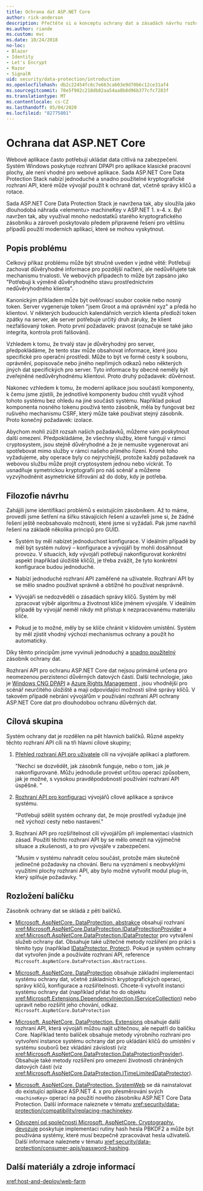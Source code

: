 ```yaml
---
title: Ochrana dat ASP.NET Core
author: rick-anderson
description: Přečtěte si o konceptu ochrany dat a zásadách návrhu rozhraní API ochrany ASP.NET Core dat.
ms.author: riande
ms.custom: mvc
ms.date: 10/24/2018
no-loc:
- Blazor
- Identity
- Let's Encrypt
- Razor
- SignalR
uid: security/data-protection/introduction
ms.openlocfilehash: db2c22454fc6c7e663ca603e9d70b6c12ce31af4
ms.sourcegitcommit: 70e5f982c218db82aa54aa8b8d96b377cfc7283f
ms.translationtype: MT
ms.contentlocale: cs-CZ
ms.lasthandoff: 05/04/2020
ms.locfileid: "82775801"
---
```

# <a name="aspnet-core-data-protection"></a>Ochrana dat ASP.NET Core

Webové aplikace často potřebují ukládat data citlivá na zabezpečení. Systém Windows poskytuje rozhraní DPAPI pro aplikace klasické pracovní plochy, ale není vhodné pro webové aplikace. Sada ASP.NET Core Data Protection Stack nabízí jednoduché a snadno použitelné kryptografické rozhraní API, které může vývojář použít k ochraně dat, včetně správy klíčů a rotace.

Sada ASP.NET Core Data Protection Stack je navržena tak, aby sloužila jako dlouhodobá náhrada &lt;elementu&gt; machineKey v ASP.NET 1. x-4. x. Byl navržen tak, aby využíval mnoho nedostatků starého kryptografického zásobníku a zároveň poskytovalo předem připravené řešení pro většinu případů použití moderních aplikací, které se mohou vyskytnout.

## <a name="problem-statement"></a>Popis problému

Celkový příkaz problému může být stručně uveden v jedné větě: Potřebuji zachovat důvěryhodné informace pro pozdější načtení, ale nedůvěřujete tak mechanismu trvalosti. Ve webových případech to může být zapsáno jako "Potřebuji k výměně důvěryhodného stavu prostřednictvím nedůvěryhodného klienta".

Kanonickým příkladem může být ověřovací soubor cookie nebo nosný token. Server vygeneruje token "jsem Groot a má oprávnění xyz" a předá ho klientovi. V některých budoucích kalendářních verzích klienta předloží token zpátky na server, ale server potřebuje určitý druh záruky, že klient nezfalšovaný token. Proto první požadavek: pravost (označuje se také jako integrita, kontrola proti falšování).

Vzhledem k tomu, že trvalý stav je důvěryhodný pro server, předpokládáme, že tento stav může obsahovat informace, které jsou specifické pro operační prostředí. Může to být ve formě cesty k souboru, oprávnění, popisovače nebo jiného nepřímých odkazů nebo některých jiných dat specifických pro server. Tyto informace by obecně neměly být zveřejněné nedůvěryhodnému klientovi. Proto druhý požadavek: důvěrnost.

Nakonec vzhledem k tomu, že moderní aplikace jsou součástí komponenty, k čemu jsme zjistili, že jednotlivé komponenty budou chtít využít výhod tohoto systému bez ohledu na jiné součásti systému. Například pokud komponenta nosného tokenu používá tento zásobník, měla by fungovat bez rušivého mechanismu CSRF, který může také používat stejný zásobník. Proto konečný požadavek: izolace.

Abychom mohli zúžit rozsah našich požadavků, můžeme vám poskytnout další omezení. Předpokládáme, že všechny služby, které fungují v rámci cryptosystem, jsou stejně důvěryhodné a že je nemusíte vygenerovat ani spotřebovat mimo služby v rámci našeho přímého řízení. Kromě toho vyžadujeme, aby operace byly co nejrychlejší, protože každý požadavek na webovou službu může projít cryptosystem jednou nebo víckrát. To usnadňuje symetrickou kryptografii pro náš scénář a můžeme vyzvýhodněnit asymetrické šifrování až do doby, kdy je potřeba.

## <a name="design-philosophy"></a>Filozofie návrhu

Zahájili jsme identifikaci problémů s existujícím zásobníkem. Až to máme, provedli jsme šetření na šířku stávajících řešení a uzavřeli jsme si, že žádné řešení ještě neobsahovalo možnosti, které jsme si vyžádali. Pak jsme navrhli řešení na základě několika principů pro GUID.

* Systém by měl nabízet jednoduchost konfigurace. V ideálním případě by měl být systém nulový – konfigurace a vývojáři by mohli dosáhnout provozu. V situacích, kdy vývojáři potřebují nakonfigurovat konkrétní aspekt (například úložiště klíčů), je třeba zvážit, že tyto konkrétní konfigurace budou jednoduché.

* Nabízí jednoduché rozhraní API zaměřené na uživatele. Rozhraní API by se mělo snadno používat správně a obtížné ho používat nesprávně.

* Vývojáři se nedozvěděli o zásadách správy klíčů. Systém by měl zpracovat výběr algoritmu a životnost klíče jménem vývojáře. V ideálním případě by vývojář neměl nikdy mít přístup k nezpracovanému materiálu klíče.

* Pokud je to možné, měly by se klíče chránit v klidovém umístění. Systém by měl zjistit vhodný výchozí mechanismus ochrany a použít ho automaticky.

Díky těmto principům jsme vyvinuli jednoduchý a [snadno použitelný](xref:security/data-protection/using-data-protection) zásobník ochrany dat.

Rozhraní API pro ochranu ASP.NET Core dat nejsou primárně určena pro neomezenou perzistenci důvěrných datových částí. Další technologie, jako je [Windows CNG DPAPI](https://msdn.microsoft.com/library/windows/desktop/hh706794%28v=vs.85%29.aspx) a [Azure Rights Management](/rights-management/) , jsou vhodnější pro scénář neurčitého úložiště a mají odpovídající možnosti silné správy klíčů. V takovém případě nebrání vývojářům v používání rozhraní API ochrany ASP.NET Core dat pro dlouhodobou ochranu důvěrných dat.

## <a name="audience"></a>Cílová skupina

Systém ochrany dat je rozdělen na pět hlavních balíčků. Různé aspekty těchto rozhraní API cílí na tři hlavní cílové skupiny;

1. [Přehled rozhraní API pro uživatele](xref:security/data-protection/consumer-apis/overview) cílí na vývojáře aplikací a platforem.

   "Nechci se dozvědět, jak zásobník funguje, nebo o tom, jak je nakonfigurované. Můžu jednoduše provést určitou operaci způsobem, jak je možné, s vysokou pravděpodobností používání rozhraní API úspěšně. "

2. [Rozhraní API pro konfiguraci](xref:security/data-protection/configuration/overview) vývojářů cílové aplikace a správce systému.

   "Potřebuji sdělit systém ochrany dat, že moje prostředí vyžaduje jiné než výchozí cesty nebo nastavení."

3. Rozhraní API pro rozšiřitelnost cílí vývojářům při implementaci vlastních zásad. Použití těchto rozhraní API by se mělo omezit na výjimečné situace a zkušenosti, a to pro vývojáře v zabezpečení.

   "Musím v systému nahradit celou součást, protože mám skutečně jedinečné požadavky na chování. Beru na vyznámení s neobvyklými využitími plochy rozhraní API, aby bylo možné vytvořit modul plug-in, který splňuje požadavky. "

## <a name="package-layout"></a>Rozložení balíčku

Zásobník ochrany dat se skládá z pěti balíčků.

* [Microsoft. AspNetCore. DataProtection. abstrakce](https://www.nuget.org/packages/Microsoft.AspNetCore.DataProtection.Abstractions/) obsahují rozhraní <xref:Microsoft.AspNetCore.DataProtection.IDataProtectionProvider> a <xref:Microsoft.AspNetCore.DataProtection.IDataProtector> pro vytváření služeb ochrany dat. Obsahuje také užitečné metody rozšíření pro práci s těmito typy (například [IDataProtector. Protect](xref:Microsoft.AspNetCore.DataProtection.DataProtectionCommonExtensions.Protect*)). Pokud je systém ochrany dat vytvořen jinde a používáte rozhraní API, reference `Microsoft.AspNetCore.DataProtection.Abstractions`.

* [Microsoft. AspNetCore. DataProtection](https://www.nuget.org/packages/Microsoft.AspNetCore.DataProtection/) obsahuje základní implementaci systému ochrany dat, včetně základních kryptografických operací, správy klíčů, konfigurace a rozšiřitelnosti. Chcete-li vytvořit instanci systému ochrany dat (například přidat ho do objektu <xref:Microsoft.Extensions.DependencyInjection.IServiceCollection>) nebo upravit nebo rozšířit jeho chování, odkaz. `Microsoft.AspNetCore.DataProtection`

* [Microsoft. AspNetCore. DataProtection. Extensions](https://www.nuget.org/packages/Microsoft.AspNetCore.DataProtection.Extensions/) obsahuje další rozhraní API, která vývojáři můžou najít užitečnou, ale nepatří do balíčku Core. Například tento balíček obsahuje metody výrobního rozhraní pro vytvoření instance systému ochrany dat pro ukládání klíčů do umístění v systému souborů bez vkládání závislostí (viz <xref:Microsoft.AspNetCore.DataProtection.DataProtectionProvider>). Obsahuje také metody rozšíření pro omezení životnosti chráněných datových částí (viz <xref:Microsoft.AspNetCore.DataProtection.ITimeLimitedDataProtector>).

* [Microsoft. AspNetCore. DataProtection. SystemWeb](https://www.nuget.org/packages/Microsoft.AspNetCore.DataProtection.SystemWeb/) se dá nainstalovat do existující aplikace ASP.NET 4. x pro přesměrování svých `<machineKey>` operací na použití nového zásobníku ASP.NET Core Data Protection. Další informace naleznete v tématu <xref:security/data-protection/compatibility/replacing-machinekey>.

* [Odvození od společnosti Microsoft. AspNetCore. Cryptography. devozuje](https://www.nuget.org/packages/Microsoft.AspNetCore.Cryptography.KeyDerivation/) poskytuje implementaci rutiny hash hesla PBKDF2 a může být používána systémy, které musí bezpečně zpracovávat hesla uživatelů. Další informace naleznete v tématu <xref:security/data-protection/consumer-apis/password-hashing>.

## <a name="additional-resources"></a>Další materiály a zdroje informací

<xref:host-and-deploy/web-farm>
